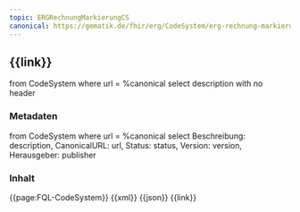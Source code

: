 ```yaml
---
topic: ERGRechnungMarkierungCS
canonical: https://gematik.de/fhir/erg/CodeSystem/erg-rechnung-markierung-cs
---
```


## {{link}}

<fql output="inline">
from
	CodeSystem
where
	url = %canonical
select
	description
with
  no header
</fql>

### Metadaten

<fql output="transpose" headers="true">
from
	CodeSystem
where
	url = %canonical
select
	Beschreibung: description, CanonicalURL: url, Status: status, Version: version, Herausgeber: publisher
</fql>

### Inhalt

<tabs>
    <tab title="Darstellung">
    {{page:FQL-CodeSystem}}
    </tab>
    <tab title="XML">      
        {{xml}}
    </tab>
    <tab title="JSON">
        {{json}}
    </tab>
    <tab title="Link">
        {{link}}
    </tab>
</tabs>